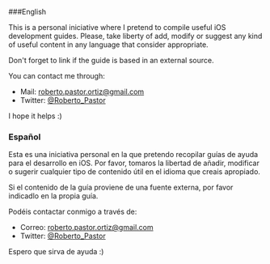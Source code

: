 ###English

This is a personal iniciative where I pretend to compile useful iOS development guides. Please, take liberty of add, modify or suggest any kind of useful content in any language that consider appropriate.

Don't forget to link if the guide is based in an external source.

You can contact me through:

+ Mail: [roberto.pastor.ortiz@gmail.com](mailto:roberto.pastor.ortiz@gmail.com)
+ Twitter: [@Roberto_Pastor](http://twitter.com/Roberto_Pastor)

I hope it helps :) 

### Español

Esta es una iniciativa personal en la que pretendo recopilar guías de ayuda para el desarrollo en iOS. Por favor, tomaros la libertad de añadir, modificar o sugerir cualquier tipo de contenido útil en el idioma que creais apropiado.

Si el contenido de la guía proviene de una fuente externa, por favor indicadlo en la propia guía.

Podéis contactar conmigo a través de:

+ Correo: [roberto.pastor.ortiz@gmail.com](mailto:roberto.pastor.ortiz@gmail.com)
+ Twitter: [@Roberto_Pastor](http://twitter.com/Roberto_Pastor)

Espero que sirva de ayuda :)
